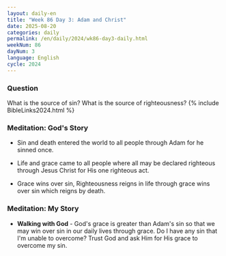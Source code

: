 ```yaml
---
layout: daily-en
title: "Week 86 Day 3: Adam and Christ"
date: 2025-08-20
categories: daily
permalink: /en/daily/2024/wk86-day3-daily.html
weekNum: 86
dayNum: 3
language: English
cycle: 2024
---
```

### Question     
What is the source of sin? What is the source of righteousness?
{% include BibleLinks2024.html %} 

### Meditation: God's Story   
+ Sin and death entered the world to all people through Adam for he sinned once.  

+ Life and grace came to all people where all may be declared righteous through Jesus Christ for His one righteous act. 

+ Grace wins over sin, Righteousness reigns in life through grace wins over sin which reigns by death. 

### Meditation: My Story   
+ **Walking with God** - God's grace is greater than Adam's sin so that we may win over sin in our daily lives through grace. Do I have any sin that I'm unable to overcome? Trust God and ask Him for His grace to overcome my sin. 
